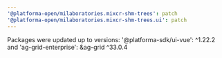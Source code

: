 ```yaml
---
'@platforma-open/milaboratories.mixcr-shm-trees': patch
'@platforma-open/milaboratories.mixcr-shm-trees.ui': patch
---
```


Packages were updated up to versions: '@platforma-sdk/ui-vue': ^1.22.2 and 'ag-grid-enterprise': &ag-grid ^33.0.4
